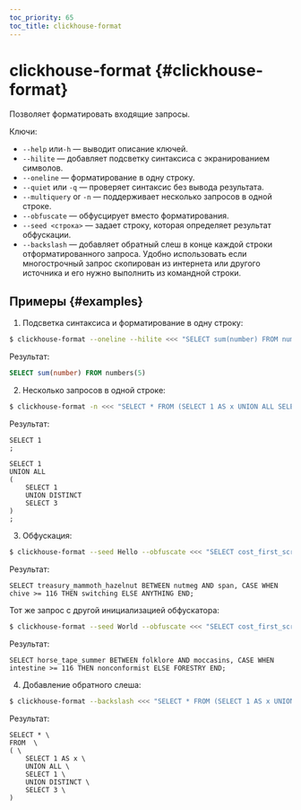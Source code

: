 ```yaml
---
toc_priority: 65
toc_title: clickhouse-format
---
```


# clickhouse-format {#clickhouse-format}

Позволяет форматировать входящие запросы.

Ключи:

- `--help` или`-h` — выводит описание ключей.
- `--hilite` — добавляет подсветку синтаксиса с экранированием символов.
- `--oneline` — форматирование в одну строку.
- `--quiet` или `-q` — проверяет синтаксис без вывода результата.
- `--multiquery` or `-n` — поддерживает несколько запросов в одной строке.
- `--obfuscate` — обфусцирует вместо форматирования.
- `--seed <строка>` — задает строку, которая определяет результат обфускации.
- `--backslash` — добавляет обратный слеш в конце каждой строки отформатированного запроса. Удобно использовать если многострочный запрос скопирован из интернета или другого источника и его нужно выполнить из командной строки.

## Примеры {#examples} 

1. Подсветка синтаксиса и форматирование в одну строку:

```bash
$ clickhouse-format --oneline --hilite <<< "SELECT sum(number) FROM numbers(5);"
```

Результат:

```sql
SELECT sum(number) FROM numbers(5)
```

2. Несколько запросов в одной строке: 

```bash
$ clickhouse-format -n <<< "SELECT * FROM (SELECT 1 AS x UNION ALL SELECT 1 UNION DISTINCT SELECT 3);"
```
    
Результат:

```text
SELECT 1
;

SELECT 1
UNION ALL
(
    SELECT 1
    UNION DISTINCT
    SELECT 3
)
;
```

3. Обфускация:

```bash
$ clickhouse-format --seed Hello --obfuscate <<< "SELECT cost_first_screen BETWEEN a AND b, CASE WHEN x >= 123 THEN y ELSE NULL END;"
```

Результат:

```text
SELECT treasury_mammoth_hazelnut BETWEEN nutmeg AND span, CASE WHEN chive >= 116 THEN switching ELSE ANYTHING END;
```
   
Тот же запрос с другой инициализацией обфускатора:

```bash
$ clickhouse-format --seed World --obfuscate <<< "SELECT cost_first_screen BETWEEN a AND b, CASE WHEN x >= 123 THEN y ELSE NULL END;"
```
    
Результат:

```text
SELECT horse_tape_summer BETWEEN folklore AND moccasins, CASE WHEN intestine >= 116 THEN nonconformist ELSE FORESTRY END;
```

4. Добавление обратного слеша:

```bash
$ clickhouse-format --backslash <<< "SELECT * FROM (SELECT 1 AS x UNION ALL SELECT 1 UNION DISTINCT SELECT 3);"
```

Результат:

```text
SELECT * \
FROM  \
( \
    SELECT 1 AS x \
    UNION ALL \
    SELECT 1 \
    UNION DISTINCT \
    SELECT 3 \
)
``` 
